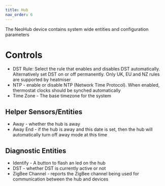 ```yaml
---
title: Hub
nav_order: 6
---
```


The NeoHub device contains system wide entities and configuration parameters

# Controls

- DST Rule: Select the rule that enables and disables DST automatically. Alternatively set DST on or off permanently. Only UK, EU and NZ rules are supported by heatmiser
- NTP - enable or disable NTP (Network Time Protocol). When enabled, thermostat clocks should be synched automatically
- Time Zone - The base timezone for the system

## Helper Sensors/Entities

- Away - whether the hub is away
- Away End - if the hub is away and this date is set, then the hub will automatically turn off away mode at this time

## Diagnostic Entities

- Identify - A button to flash an led on the hub
- DST - whether DST is currently active or not
- ZigBee Channel - reports the ZigBee channel being used for communication between the hub and devices
